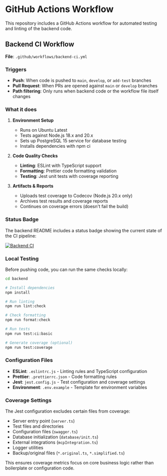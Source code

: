 # GitHub Actions Workflow

This repository includes a GitHub Actions workflow for automated testing and linting of the backend code.

## Backend CI Workflow

**File**: `.github/workflows/backend-ci.yml`

### Triggers
- **Push**: When code is pushed to `main`, `develop`, or `add-test` branches
- **Pull Request**: When PRs are opened against `main` or `develop` branches
- **Path filtering**: Only runs when backend code or the workflow file itself changes

### What it does
1. **Environment Setup**
   - Runs on Ubuntu Latest
   - Tests against Node.js 18.x and 20.x
   - Sets up PostgreSQL 15 service for database testing
   - Installs dependencies with npm ci

2. **Code Quality Checks**
   - **Linting**: ESLint with TypeScript support
   - **Formatting**: Prettier code formatting validation
   - **Testing**: Jest unit tests with coverage reporting

3. **Artifacts & Reports**
   - Uploads test coverage to Codecov (Node.js 20.x only)
   - Archives test results and coverage reports
   - Continues on coverage errors (doesn't fail the build)

### Status Badge

The backend README includes a status badge showing the current state of the CI pipeline:

[![Backend CI](https://github.com/jonathanrichard13/binar-final-project/actions/workflows/backend-ci.yml/badge.svg)](https://github.com/jonathanrichard13/binar-final-project/actions/workflows/backend-ci.yml)

### Local Testing

Before pushing code, you can run the same checks locally:

```bash
cd backend

# Install dependencies
npm install

# Run linting
npm run lint:check

# Check formatting
npm run format:check

# Run tests
npm run test:ci:basic

# Generate coverage (optional)
npm run test:coverage
```

### Configuration Files

- **ESLint**: `.eslintrc.js` - Linting rules and TypeScript configuration
- **Prettier**: `.prettierrc.json` - Code formatting rules  
- **Jest**: `jest.config.js` - Test configuration and coverage settings
- **Environment**: `.env.example` - Template for environment variables

### Coverage Settings

The Jest configuration excludes certain files from coverage:
- Server entry point (`server.ts`)
- Test files and directories
- Configuration files (`swagger.ts`)
- Database initialization (`database/init.ts`)
- External integrations (`mcpIntegration.ts`)
- Logger utilities
- Backup/original files (`*.original.ts`, `*.simplified.ts`)

This ensures coverage metrics focus on core business logic rather than boilerplate or configuration code.
